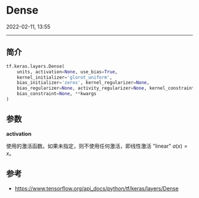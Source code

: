 # Dense

2022-02-11, 13:55
***

## 简介

```python
tf.keras.layers.Dense(
    units, activation=None, use_bias=True,
    kernel_initializer='glorot_uniform',
    bias_initializer='zeros', kernel_regularizer=None,
    bias_regularizer=None, activity_regularizer=None, kernel_constraint=None,
    bias_constraint=None, **kwargs
)
```

## 参数

**activation**

使用的激活函数。如果未指定，则不使用任何激活，即线性激活 "linear" $a(x)=x$。


## 参考

- https://www.tensorflow.org/api_docs/python/tf/keras/layers/Dense
